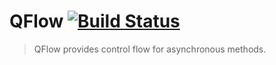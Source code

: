 # QFlow [![Build Status](https://secure.travis-ci.org/MikeBild/qflow.png?branch=master)](http://travis-ci.org/MikeBild/qflow)

> QFlow provides control flow for asynchronous methods.